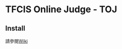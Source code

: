 TFCIS Online Judge - TOJ
========================

## Install
請參閱[Wiki](https://github.com/TFCIS/NTOJ/wiki)
